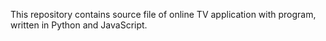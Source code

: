 This repository contains source file of online TV application with program, written in Python and JavaScript.
